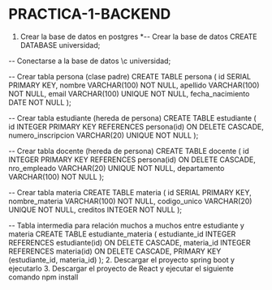 # PRACTICA-1-BACKEND

1. Crear la base de datos en postgres
*-- Crear la base de datos
CREATE DATABASE universidad;

-- Conectarse a la base de datos
\c universidad;

-- Crear tabla persona (clase padre)
CREATE TABLE persona (
    id SERIAL PRIMARY KEY,
    nombre VARCHAR(100) NOT NULL,
    apellido VARCHAR(100) NOT NULL,
    email VARCHAR(100) UNIQUE NOT NULL,
    fecha_nacimiento DATE NOT NULL
);

-- Crear tabla estudiante (hereda de persona)
CREATE TABLE estudiante (
    id INTEGER PRIMARY KEY REFERENCES persona(id) ON DELETE CASCADE,
    numero_inscripcion VARCHAR(20) UNIQUE NOT NULL
);

-- Crear tabla docente (hereda de persona)
CREATE TABLE docente (
    id INTEGER PRIMARY KEY REFERENCES persona(id) ON DELETE CASCADE,
    nro_empleado VARCHAR(20) UNIQUE NOT NULL,
    departamento VARCHAR(100) NOT NULL
);

-- Crear tabla materia
CREATE TABLE materia (
    id SERIAL PRIMARY KEY,
    nombre_materia VARCHAR(100) NOT NULL,
    codigo_unico VARCHAR(20) UNIQUE NOT NULL,
    creditos INTEGER NOT NULL
);

-- Tabla intermedia para relación muchos a muchos entre estudiante y materia
CREATE TABLE estudiante_materia (
    estudiante_id INTEGER REFERENCES estudiante(id) ON DELETE CASCADE,
    materia_id INTEGER REFERENCES materia(id) ON DELETE CASCADE,
    PRIMARY KEY (estudiante_id, materia_id)
);
2. Descargar el proyecto spring boot y ejecutarlo
3.  Descargar el proyecto de React y ejecutar el siguiente comando 
npm install
